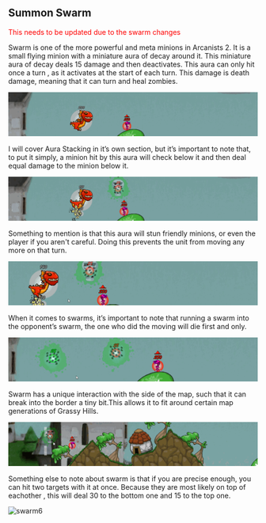 ## Summon Swarm


<span style="color:red">This needs to be updated due to the swarm changes</span>


Swarm is one of the more powerful and meta minions in Arcanists 2. It is a small flying minion with a miniature aura of decay around it. This miniature aura of decay deals 15 damage and then deactivates.  This aura can only hit once a turn , as it activates at the start of each turn. This damage is death damage, meaning that it can turn and heal zombies.


![swarm1](https://raw.githubusercontent.com/1IlIl/wikidata/main/underdark/gifs/swarm1.gif)


I will cover Aura Stacking in it’s own section, but it’s important to note that, to put it simply, a minion hit by this aura will check below it and then deal equal damage to the minion below it.


![swarm2](https://raw.githubusercontent.com/1IlIl/wikidata/main/underdark/gifs/swarm2.gif)


Something to mention is that this aura will stun friendly minions, or even the player if you aren't careful. Doing this prevents the unit from moving any more on that turn.


![swarm3](https://raw.githubusercontent.com/1IlIl/wikidata/main/underdark/gifs/swarm3.gif)


When it comes to swarms, it’s important to note that running a swarm into the opponent’s swarm, the one who did the moving will die first and only.


![swarm4](https://raw.githubusercontent.com/1IlIl/wikidata/main/underdark/gifs/swarm4.gif)


Swarm has a unique interaction with the side of the map, such that it can break into the border a tiny bit.This allows it to fit around certain map generations of Grassy Hills.


![swarm5](https://raw.githubusercontent.com/1IlIl/wikidata/main/underdark/gifs/swarm5.gif)


Something else to note about swarm is that if you are precise enough, you can hit two targets with it at once. Because they are most likely on top of eachother , this will deal 30 to the bottom one and 15 to the top one.


![swarm6](https://raw.githubusercontent.com/1IlIl/wikidata/main/underdark/gifs/swarm6.gif)


